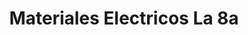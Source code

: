 ---
title: "Materiales Electricos La 8a"
url: /pereira/materiales-electricos-la-8a/
shop: Elektrisch
---